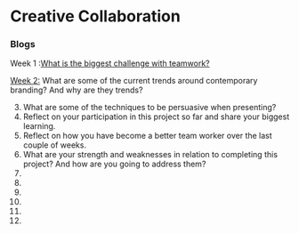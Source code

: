 # Creative Collaboration





### Blogs

Week 1 :[What is the biggest challenge with teamwork?](https://medium.com/@c.lovekin/what-is-the-biggest-challenge-with-teamwork-e14f7c4a564e) 

[Week 2:](https://medium.com/@c.lovekin/what-are-some-of-the-current-trends-around-contemporary-branding-80b9b783e6d4) What are some of the current trends around contemporary branding? And why are they trends? 

3. What are some of the techniques to be persuasive when presenting? 
4. Reflect on your participation in this project so far and share your biggest learning. 
5. Reflect on how you have become a better team worker over the last couple of weeks. 
6. What are your strength and weaknesses in relation to completing this project? And how are you going to address them? 
7.
8.
9.
10.
11.
12.

